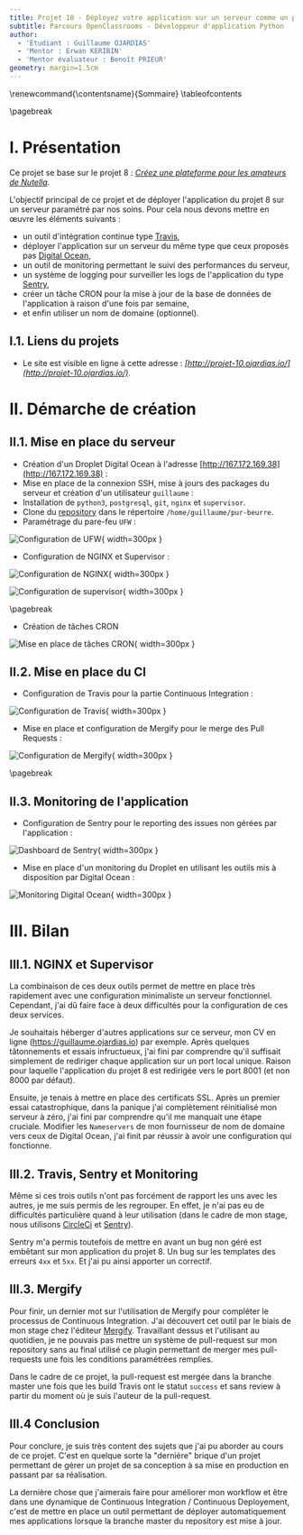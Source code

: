 ```yaml
---
title: Projet 10 - Déployez votre application sur un serveur comme un pro ! 
subtitle: Parcours OpenClassrooms - Développeur d'application Python
author:
  - 'Étudiant : Guillaume OJARDIAS'
  - 'Mentor : Erwan KERIBIN'
  - 'Mentor évaluateur : Benoît PRIEUR'
geometry: margin=1.5cm
---
```

\renewcommand{\contentsname}{Sommaire}
\tableofcontents

\pagebreak
# I. Présentation

Ce projet se base sur le projet 8 : _[Créez une plateforme pour les amateurs de Nutella](https://openclassrooms.com/fr/paths/68/projects/159/assignment)_.

L'objectif principal de ce projet et de déployer l'application du projet 8 sur un serveur paramétré par nos soins. Pour cela nous devons mettre en œuvre les éléments suivants :
- un outil d'intégration continue type [Travis](https://travis-ci.com/),
- déployer l'application sur un serveur du même type que ceux proposés pas [Digital Ocean](https://www.digitalocean.com/),
- un outil de monitoring permettant le suivi des performances du serveur,
- un système de logging pour surveiller les logs de l'application du type [Sentry](https://sentry.io/welcome/),
- créer un tâche CRON pour la mise à jour de la base de données de l'application à raison d'une fois par semaine,
- et enfin utiliser un nom de domaine (optionnel).

## I.1. Liens du projets

- Le site est visible en ligne à cette adresse : _[http://projet-10.ojardias.io/](http://projet-10.ojardias.io/)_.

# II. Démarche de création

## II.1. Mise en place du serveur

- Création d'un Droplet Digital Ocean à l'adresse [http://167.172.169.38](http://167.172.169.38) :
- Mise en place de la connexion SSH, mise à jours des packages du serveur et création d'un utilisateur `guillaume` :
- Installation de `python3`, `postgresql`, `git`, `nginx` et `supervisor`.
- Clone du [repository](https://github.com/GuillaumeOj/Pur-Beurre) dans le répertoire `/home/guillaume/pur-beurre`. 
- Paramétrage du pare-feu `UFW` :

![Configuration de UFW](img/01-UFW-Status.png){ width=300px }

- Configuration de NGINX et Supervisor :

![Configuration de NGINX](img/02-Configuration-NGINX.png){ width=300px }

![Configuration de supervisor](img/03-Configuration-Supervisor.png){ width=300px }

\pagebreak
- Création de tâches CRON

![Mise en place de tâches CRON](img/04-Cron-tasks.png){ width=300px }


## II.2. Mise en place du CI

- Configuration de Travis pour la partie Continuous Integration :

![Configuration de Travis](img/05-Configuration-Travis.png){ width=300px }

- Mise en place et configuration de Mergify pour le merge des Pull Requests :

![Configuration de Mergify](img/06-Configuration-Mergify.png){ width=300px }


\pagebreak
## II.3. Monitoring de l'application

- Configuration de Sentry pour le reporting des issues non gérées par l'application :

![Dashboard de Sentry](./img/07-Dahsboard-Sentry.png){ width=300px }

- Mise en place d'un monitoring du Droplet en utilisant les outils mis à disposition par Digital Ocean :

![Monitoring Digital Ocean](./img/08-Monitoring-Digital-Ocean.png){ width=300px }

# III. Bilan

## III.1. NGINX et Supervisor

La combinaison de ces deux outils permet de mettre en place très rapidement avec une configuration minimaliste un serveur fonctionnel.
Cependant, j'ai dû faire face à deux difficultés pour la configuration de ces deux services.

Je souhaitais héberger d'autres applications sur ce serveur, mon CV en  ligne (https://guillaume.ojardias.io) par exemple. Après quelques tâtonnements et essais infructueux, j'ai fini par comprendre qu'il suffisait simplement de rediriger chaque application sur un port local unique. Raison pour laquelle l'application du projet 8 est redirigée vers le port 8001 (et non 8000 par défaut).

Ensuite, je tenais à mettre en place des certificats SSL. Après un premier essai catastrophique, dans la panique j'ai complètement réinitialisé mon serveur à zéro, j'ai fini par comprendre qu'il me manquait une étape cruciale. Modifier les `Nameservers` de mon fournisseur de nom de domaine vers ceux de Digital Ocean, j'ai finit par réussir à avoir une configuration qui fonctionne.

## III.2. Travis, Sentry et Monitoring

Même si ces trois outils n'ont pas forcément de rapport les uns avec les autres, je me suis permis de les regrouper. En effet, je n'ai pas eu de difficultés particulière quand à leur utilisation (dans le cadre de mon stage, nous utilisons [CircleCi](https://circleci.com/) et [Sentry](https://sentry.io/)).

Sentry m'a permis toutefois de mettre en avant un bug non géré est embêtant sur mon application du projet 8. Un bug sur les templates des erreurs `4xx` et `5xx`. Et j'ai pu ainsi apporter un correctif.

## III.3. Mergify

Pour finir, un dernier mot sur l'utilisation de Mergify pour compléter le processus de Continuous Integration. J'ai découvert cet outil par le biais de mon stage chez l'éditeur [Mergify](https://mergify.io). Travaillant dessus et l'utilisant au quotidien, je ne pouvais pas mettre un système de pull-request sur mon repository sans au final utilisé ce plugin permettant de merger mes pull-requests une fois les conditions paramétrées remplies.

Dans le cadre de ce projet, la pull-request est mergée dans la branche master une fois que les build Travis ont le statut `success` et sans review à partir du moment où je suis l'auteur de la pull-request.

## III.4 Conclusion

Pour conclure, je suis très content des sujets que j'ai pu aborder au cours de ce projet. C'est en quelque sorte la "dernière" brique d'un projet permettant de gérer un projet de sa conception à sa mise en production en passant par sa réalisation.

La dernière chose que j'aimerais faire pour améliorer mon workflow et être dans une dynamique de Continuous Integration / Continuous Deployement, c'est de mettre en place un outil permettant de déployer automatiquement mes applications lorsque la branche master du repository est mise à jour.
